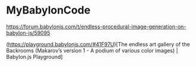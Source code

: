 # MyBabylonCode

https://forum.babylonjs.com/t/endless-procedural-image-generation-on-babylon-js/59095

(https://playground.babylonjs.com/#41F97U)[The endless art gallery of the Backrooms (Makarov’s version 1 - A podium of various color images) | Babylon.js Playground]


